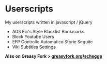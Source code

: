 # Userscripts
My userscripts written in javascript / jQuery

- AO3 Fic's Style Blacklist Bookmarks
- Block Youtube Users
- EFP Controllo Automatico Storie Seguite
- Viki Subtitles Settings

**Also on Greasy Fork > [greasyfork.org/schegge](https://greasyfork.org/en/users/12632-schegge)**
